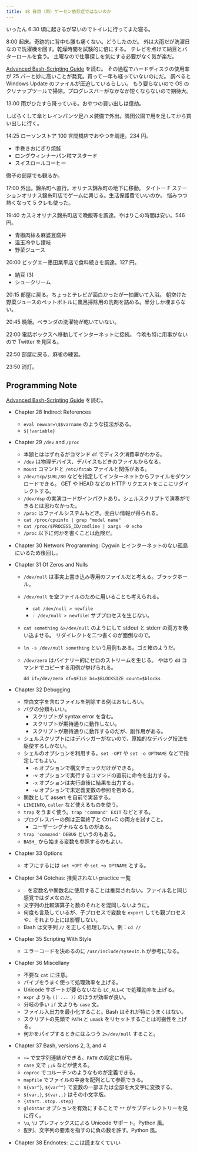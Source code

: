 ```yaml
---
title: 48 日目（雨）ゲーセン依存症ではないのか
---
```


いったん 6:30 頃に起きるが早いのでトイレに行ってまた寝る。

8:00 起床。奇跡的に背中も腰も痛くない。どうしたのだ。
外は大雨だが洗濯日なので洗濯機を回す。乾燥時間を試験的に倍にする。
テレビを点けて納豆とバターロールを食う。
土曜なので仕事探しを気にする必要がなく気が楽だ。

[Advanced Bash-Scripting Guide][abs-guide] を読む。
その過程でハードディスクの使用率が 25 パーと妙に高いことが発覚。買って一年も経っていないのにだ。
調べると Windows Update のファイルが圧迫しているらしい。
もう要らないので OS のクリナップツールで掃除。プログレスバーがなかなか短くならないので期待大。

13:00 雨がひたすら降っている。おやつの買い出しは億劫。

しばらくして傘とレインパンツ足ハメ装備で外出。隅田公園で用を足してから買い出しに行く。

14:25 ローソンストア 100 言問橋店でおやつを調達。234 円。

* 手巻きおにぎり焼鮭
* ロングウィンナーパン粒マスタード
* スイスロールコーヒー

徹子の部屋でも観るか。

17:00 外出。錦糸町へ直行。オリナス錦糸町の地下に移動。
タイトー F ステーションオリナス錦糸町店でゲームに興じる。生活保護費でいいのか。
悩みつつ熱くなって 5 クレも使った。

19:40 カスミオリナス錦糸町店で晩飯等を調達。やはりこの時間は安い。546 円。

* 青椒肉絲＆麻婆豆腐丼
* 温玉冷やし讃岐
* 野菜ジュース

20:00 ビッグエー墨田業平店で食料続きを調達。127 円。

* 納豆 (3)
* シュークリーム

20:15 部屋に戻る。ちょっとテレビが面白かったが一拍置いて入浴。
朝空けた野菜ジュースのペットボトルに風呂掃除用の洗剤を詰める。半分しか埋まらない。

20:45 晩飯。ベランダの洗濯物が乾いていない。

22:00 電話ボックスへ移動してインターネットに接続。
今晩も特に用事がないので Twitter を見回る。

22:50 部屋に戻る。麻雀の練習。

23:50 消灯。

## Programming Note

[Advanced Bash-Scripting Guide][abs-guide] を読む。

* Chapter 28 Indirect References
  * `eval newvar=\$$varname` のような技法がある。
  * `${!variable}`
* Chapter 29 `/dev` and `/proc`
  * 本題とははずれるがコマンド `df` でディスク消費率がわかる。
  * `/dev` は物理デバイス、デバイスもどきのファイルからなる。
  * `mount` コマンドと `/etc/fstab` ファイルと関係がある。
  * `/dev/tcp/$URL/80` などを指定してインターネットからファイルをダウンロードできる。
    GET や HEAD などの HTTP リクエストをここにリダイレクトする。
  * `/dev/dsp` の実演コードがインパクトあり。シェルスクリプトで演奏ができるとは思わなかった。
  * `/proc` はファイルシステムもどき。面白い情報が得られる。
  * `cat /proc/cpuinfo | grep "model name"`
  * `cat /proc/$PROCESS_ID/cmdline | xargs -0 echo`
  * `/proc` 以下に何かを書くことは危険だ。
* Chapter 30 Network Programming: Cygwin とインターネットのない孤島にいるため後回し。
* Chapter 31 Of Zeros and Nulls
  * `/dev/null` は事実上書き込み専用のファイルだと考える。ブラックホール。
  * `/dev/null` を空ファイルのために用いることも考えられる。
    * `cat /dev/null > newfile`
    * `: /dev/null > newfile`: サブプロセスを生じない。
  * `cat something &>/dev/null` のようにして stdout と stderr の両方を吸い込ませる。
    リダイレクトを二つ書くのが面倒なので。
  * `ln -s /dev/null something` という用例もある。ゴミ箱のようだ。
  * `/dev/zero` はバイナリー的にゼロのストリームを生じる。
    やはり `dd` コマンドでコピーする用例が挙げられる。

    ```shell
    dd if=/dev/zero of=$FILE bs=$BLOCKSIZE count=$blocks
    ```

* Chapter 32 Debugging
  * 空白文字を含むファイルを削除する例はおもしろい。
  * バグの分類もいい。
    * スクリプトが syntax error を含む。
    * スクリプトが期待通りに動作しない。
    * スクリプトが期待通りに動作するのだが、副作用がある。
  * シェルスクリプトにはデバッガーがないので、原始的なデバッグ技法を駆使するしかない。
  * シェルのオプションを利用する。`set -OPT` や `set -o OPTNAME` などで指定してもよい。
    * `-n` オプションで構文チェックだけができる。
    * `-v` オプションで実行するコマンドの直前に命令を出力する。
    * `-x` オプションは実行直後に結果を出力する。
    * `-u` オプションで未定義変数の参照を咎める。
  * 関数として assert を自前で実装する。
  * `LINEINFO`, `caller` など使えるものを使う。
  * `trap` をうまく使う。`trap 'command' EXIT` などとする。
  * プログレスバーの例は正常終了と Ctrl+C の両方を試すこと。
    * ユーザーシグナルなるものがある。
  * `trap 'command' DEBUG` というのもある。
  * `BASH_` から始まる変数を参照するのもよい。
* Chapter 33 Options
  * オフにするには `set +OPT` や `set +o OPTNAME` とする。
* Chapter 34 Gotchas: 推奨されない practice 一覧
  * `-` を変数名や関数名に使用することは推奨されない。ファイル名と同じ感覚ではダメなのだ。
  * 文字列の比較演算子と数のそれとを混同しないように。
  * 何度も言及しているが、子プロセスで変数を `export` しても親プロセスや、それより上には影響しない。
  * Bash は文字列 `//` を正しく処理しない。例：`cd //`
* Chapter 35 Scripting With Style
  * エラーコードを決めるのに `/usr/include/sysexit.h` が参考になる。
* Chapter 36 Miscellany
  * 不要な `cat` に注意。
  * パイプをうまく使って処理効率を上げる。
  * Unicode サポートが要らないなら `LC_ALL=C` で処理効率を上げる。
  * `expr` よりも `(( ... ))` のほうが効率が良い。
  * 分岐の多い `if` 文よりも `case` 文。
  * ファイル入出力を最小化すること。Bash はそれが特にうまくはない。
  * スクリプトの先頭で `PATH` と `umask` をリセットすることは可搬性を上げる。
  * 何かをパイプするときにはふつう `2>/dev/null` すること。
* Chapter 37 Bash, versions 2, 3, and 4
  * `+=` で文字列連結ができる。`PATH` の設定に有用。
  * `case` 文で `;;&` などが使える。
  * `coproc` でコルーチンのようなものが定義できる。
  * `mapfile` でファイルの中身を配列として参照できる。
  * `${var^}`, `${var^^}` で変数の一部または全部を大文字に変換する。
  * `${var,}`, `${var,,}` はその小文字版。
  * `{start..stop..step}`
  * `globstar` オプションを有効にすることで `**` がサブディレクトリーを見に行く。
  * `\u`, `\U` プレフィックスによる Unicode サポート。Python 風。
  * 配列、文字列の要素を指すのに負の数を許す。Python 風。
* Chapter 38 Endnotes: ここは読まなくていい

[abs-guide]: https://www.tldp.org/LDP/abs/abs-guide.pdf
